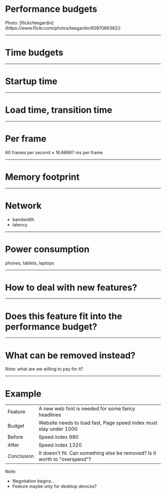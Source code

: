 <!-- .slide: data-background="img/6097066382_e4f07e8a75_o.jpg" -->
# Performance budgets

<div class="attribution">Photo: [flickr/teegardin](https://www.flickr.com/photos/teegardin/6097066382/)</div>

----

# Time budgets

----

# Startup time

----

# Load time, transition time

----

# Per frame

60 frames per second &#x2248; 16.66667 ms per frame

----

# Memory footprint

----

# Network

- bandwidth
- latency

----

# Power consumption

phones, tablets, laptops

----

# How to deal with new features?

----

# Does this feature fit into the performance budget?

----

# What can be removed instead?

Note: what are we willing to pay for it?

----

# Example

| | |
|-|-|
| Feature	| A new web font is needed for some fancy headlines
| Budget	| Website needs to load fast, Page speed index must stay under 1000
| Before	| Speed index 980
| After		| Speed index 1320
| Conclusion| It doesn't fit. Can something else be removed? Is it worth to "overspend"?

Note:
- Negotiation begins...
- Feature maybe only for desktop devices?
